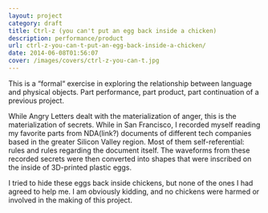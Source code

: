 ```yaml
---
layout: project
category: draft
title: Ctrl-z (you can't put an egg back inside a chicken)
description: performance/product
url: ctrl-z-you-can-t-put-an-egg-back-inside-a-chicken/
date: 2014-06-08T01:56:07
cover: /images/covers/ctrl-z-you-can-t.jpg
---
```

This is a “formal“ exercise in exploring the relationship between language and physical objects. Part performance, part product, part continuation of a previous project.

While Angry Letters dealt with the materialization of anger, this is the materialization of secrets. While in San Francisco, I recorded myself reading my favorite parts from NDA(link?) documents of different tech companies based in the greater Silicon Valley region. Most of them self-referential: rules and rules regarding the document itself. The waveforms from these recorded secrets were then converted into shapes that were inscribed on the inside of 3D-printed plastic eggs.

I tried to hide these eggs back inside chickens, but none of the ones I had agreed to help me. I am obviously kidding, and no chickens were harmed or involved in the making of this project.
